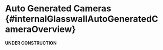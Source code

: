 Auto Generated Cameras {#internalGlasswallAutoGeneratedCameraOverview}
======================

**UNDER CONSTRUCTION**